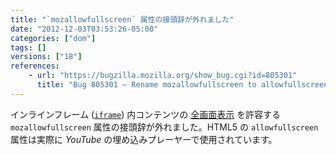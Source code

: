 ```yaml
---
title: "`mozallowfullscreen` 属性の接頭辞が外れました"
date: "2012-12-03T03:53:26-05:00"
categories: ["dom"]
tags: []
versions: ["18"]
references:
    - url: "https://bugzilla.mozilla.org/show_bug.cgi?id=805301"
      title: "Bug 805301 – Rename mozallowfullscreen to allowfullscreen"
---
```

インラインフレーム ([`iframe`](https://developer.mozilla.org/docs/HTML/Element/iframe)) 内コンテンツの [全画面表示](https://developer.mozilla.org/docs/DOM/Using_fullscreen_mode) を許容する `mozallowfullscreen` 属性の接頭辞が外れました。HTML5 の `allowfullscreen` 属性は実際に *YouTube* の埋め込みプレーヤーで使用されています。
